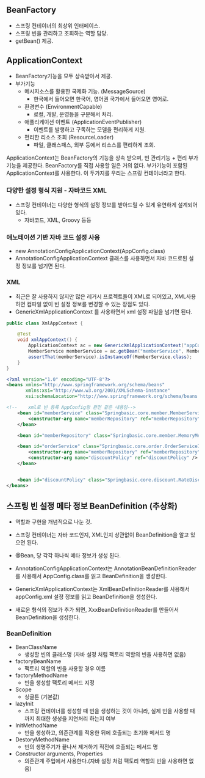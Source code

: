 ## BeanFactory
- 스프링 컨테이너의 최상위 인터페이스.
- 스프링 빈을 관리하고 조회하는 역할 담당.
- getBean() 제공.

## ApplicationContext
- BeanFactory기능을 모두 상속받아서 제공.
- 부가기능
  - 메시지소스를 활용한 국제화 기능. (MessageSource)
    - 한국에서 들어오면 한국어, 영어권 국가에서 들어오면 영어로.
  - 환경변수 (EnvironmentCapable)
    - 로컬, 개발, 운영등을 구분해서 처리.
  - 애플리케이션 이벤트 (ApplicationEventPublisher)
    - 이벤트를 발행하고 구독하는 모델을 편리하게 지원.
  - 편리한 리소스 조회 (ResourceLoader)
    - 파일, 클래스패스, 외부 등에서 리소스를 편리하게 조회.


ApplicationContext는 BeanFactory의 기능을 상속 받으며, 빈 관리기능 + 편리 부가 기능을 제공한다.
BeanFactory를 직접 사용할 일은 거의 없다. 부가기능이 포함된 ApplicationContext를 사용한다.
이 두가지를 우리는 스프링 컨테이너라고 한다.



### 다양한 설정 형식 지원 - 자바코드 XML
- 스프링 컨테이너는 다양한 형식의 설정 정보를 받아드릴 수 있게 유연하게 설계되어 있다.
  - 자바코드, XML, Groovy 등등


### 애노테이션 기반 자바 코드 설정 사용
- new AnnotationConfigApplicationContext(AppConfig.class)
- AnnotationConfigApplicationContext 클래스를 사용하면서 자바 코드로된 설정 정보를 넘기면 된다.

### XML
- 최근은 잘 사용하지 않지만 많은 레거시 프로젝트들이 XML로 되어있고, XML사용하면 컴파일 없이 빈 설정 정보를 변경할 수 있는 장점도 있다.
- GenericXmlApplicationContext 를 사용하면서 xml 설정 파일을 넘기면 된다.

```java
public class XmlAppContext {

    @Test
    void xmlAppContext() {
        ApplicationContext ac = new GenericXmlApplicationContext("appConfig.xml");
        MemberService memberService = ac.getBean("memberService", MemberService.class);
        assertThat(memberService).isInstanceOf(MemberService.class);
    }
}
```

```xml
<?xml version="1.0" encoding="UTF-8"?>
<beans xmlns="http://www.springframework.org/schema/beans"
       xmlns:xsi="http://www.w3.org/2001/XMLSchema-instance"
       xsi:schemaLocation="http://www.springframework.org/schema/beans http://www.springframework.org/schema/beans/spring-beans.xsd">

<!--    xml로 빈 등록 AppConfig랑 완전 같은 내용임-->
    <bean id="memberService" class="Springbasic.core.member.MemberServiceImpl" >
        <constructor-arg name="memberRepository" ref="memberRepository" />
    </bean>

    <bean id="memberRepository" class="Springbasic.core.member.MemoryMemberRepository" />

    <bean id="orderService" class="Springbasic.core.order.OrderServiceImpl">
        <constructor-arg name="memberRepository" ref="memberRepository" />
        <constructor-arg name="discountPolicy" ref="discountPolicy" />
    </bean>


    <bean id="discountPolicy" class="Springbasic.core.discount.RateDiscountPolicy" />
</beans>
```


## 스프링 빈 설정 메타 정보 BeanDefinition (추상화)
- 역할과 구현을 개념적으로 나눈 것.
- 스프링 컨테이너는 자바 코드인지, XML인지 상관없이 BeanDefinition을 알고 있으면 된다.
- @Bean, <bean> 당 각각 하나씩 메타 정보가 생성 된다.


- AnnotationConfigApplicationContext는 AnnotationBeanDefinitionReader를 사용해서 AppConfig.class를 읽고 BeanDefinition을 생성한다.
- GenericXmlApplicationContext는 XmlBeanDefinitionReader를 사용해서 appConfig.xml 설정 정보를 읽고 BeanDefinition을 생성한다.
- 새로운 형식의 정보가 추가 되면, XxxBeanDefinitionReader를 만들어서 BeanDefinition을 생성한다.

### BeanDefinition
- BeanClassName
  - 생성할 빈의 클래스명 (자바 설정 처럼 팩토리 역할의 빈을 사용하면 없음)
- factoryBeanName
  - 팩토리 역할의 빈을 사용할 경우 이름
- factoryMethodName
  - 빈을 생성할 팩토리 메서드 지정
- Scope
  - 싱글톤 (기본값)
- lazyInit
  - 스프링 컨테이너를 생성할 때 빈을 생성하는 것이 아니라, 실제 빈을 사용할 때 까지 최대한 생성을 지연처리 하는지 여부
- InitMethodName
  - 빈을 생성하고, 의존관계를 적용한 뒤에 호출되는 초기화 메서드 명
- DestoryMethodName
  - 빈의 생명주기가 끝나서 제거하기 직전에 호출되는 메서드 명
- Constructor arguments, Properties
  - 의존관계 주입에서 사용한다.(자바 설정 처럼 팩토리 역할의 빈을 사용하면 없음)